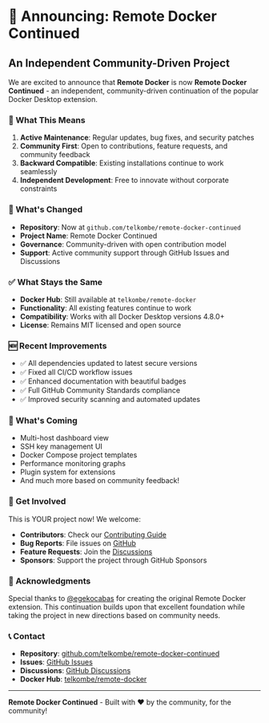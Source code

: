 # 🚀 Announcing: Remote Docker Continued

## An Independent Community-Driven Project

We are excited to announce that **Remote Docker** is now **Remote Docker Continued** - an independent, community-driven continuation of the popular Docker Desktop extension.

### 🎯 What This Means

1. **Active Maintenance**: Regular updates, bug fixes, and security patches
2. **Community First**: Open to contributions, feature requests, and community feedback
3. **Backward Compatible**: Existing installations continue to work seamlessly
4. **Independent Development**: Free to innovate without corporate constraints

### 🔄 What's Changed

- **Repository**: Now at `github.com/telkombe/remote-docker-continued`
- **Project Name**: Remote Docker Continued
- **Governance**: Community-driven with open contribution model
- **Support**: Active community support through GitHub Issues and Discussions

### ✅ What Stays the Same

- **Docker Hub**: Still available at `telkombe/remote-docker`
- **Functionality**: All existing features continue to work
- **Compatibility**: Works with all Docker Desktop versions 4.8.0+
- **License**: Remains MIT licensed and open source

### 🆕 Recent Improvements

- ✅ All dependencies updated to latest secure versions
- ✅ Fixed all CI/CD workflow issues
- ✅ Enhanced documentation with beautiful badges
- ✅ Full GitHub Community Standards compliance
- ✅ Improved security scanning and automated updates

### 🔮 What's Coming

- Multi-host dashboard view
- SSH key management UI
- Docker Compose project templates
- Performance monitoring graphs
- Plugin system for extensions
- And much more based on community feedback!

### 🤝 Get Involved

This is YOUR project now! We welcome:
- **Contributors**: Check our [Contributing Guide](CONTRIBUTING.md)
- **Bug Reports**: File issues on [GitHub](https://github.com/telkombe/remote-docker-continued/issues)
- **Feature Requests**: Join the [Discussions](https://github.com/telkombe/remote-docker-continued/discussions)
- **Sponsors**: Support the project through GitHub Sponsors

### 🙏 Acknowledgments

Special thanks to [@egekocabas](https://github.com/egekocabas) for creating the original Remote Docker extension. This continuation builds upon that excellent foundation while taking the project in new directions based on community needs.

### 📞 Contact

- **Repository**: [github.com/telkombe/remote-docker-continued](https://github.com/telkombe/remote-docker-continued)
- **Issues**: [GitHub Issues](https://github.com/telkombe/remote-docker-continued/issues)
- **Discussions**: [GitHub Discussions](https://github.com/telkombe/remote-docker-continued/discussions)
- **Docker Hub**: [telkombe/remote-docker](https://hub.docker.com/r/telkombe/remote-docker)

---

**Remote Docker Continued** - Built with ❤️ by the community, for the community!